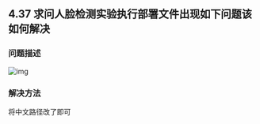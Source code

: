 ## 4.37 求问人脸检测实验执行部署文件出现如下问题该如何解决
### 问题描述
![img](https://gitee.com/Atlas200DK/FAQ/raw/master/part4/img/4-37-1.png)
### 解决方法
将中文路径改了即可

